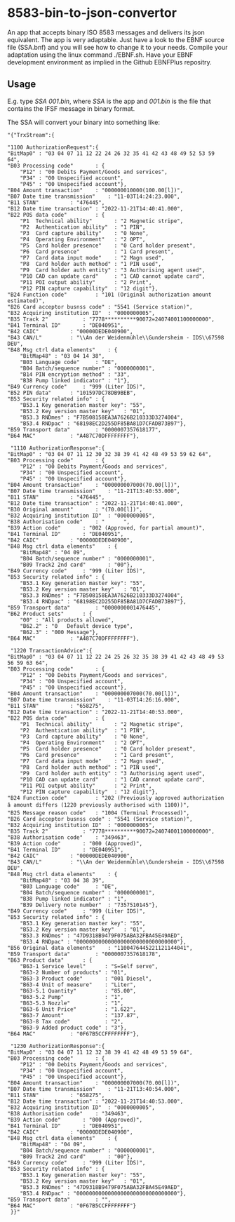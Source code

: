# 8583-bin-to-json-convertor
An app that accepts binary ISO 8583 messages and delivers its json equivalent.
The app is very adaptable. Just have a look to the EBNF source file (SSA.bnf) and you will see how to change it to your needs.
Compile your adaptation using the linux command ./EBNF.sh. Have your EBNF development environment as implied in the Github EBNFPlus repositry.

## Usage
E.g. type *SSA 001.bin*, where *SSA* is the app and *001.bin* is the file that contains the IFSF message in binary format.

The SSA will convert your binary into something like:

    "{"TrxStream":{
    
    "1100 AuthorizationRequest":{
	"BitMap0" : "03 04 07 11 12 22 24 26 32 35 41 42 43 48 49 52 53 59 64",
	"B03 Processing code"		: {
		"P12" : "00 Debits Payment/Goods and services",
		"P34" : "00 Unspecified account",
		"P45" : "00 Unspecified account"},
	"B04 Amount transaction"	: "000000010000(100.00[l])",
	"B07 Date time transmission"	: "11-03T14:24:23.000",
	"B11 STAN"			: "476445",
	"B12 Date time transaction"	: "2022-11-21T14:40:41.000",
	"B22 POS data code" 		: {
		"P1  Technical ability"       : "2 Magnetic stripe",
		"P2  Authentication ability"  : "1 PIN",
		"P3  Card capture ability"    : "0 None",
		"P4  Operating Environment"   : "2 OPT",
		"P5  Card holder presence"    : "0 Card holder present",
		"P6  Card presence"           : "1 Card present",
		"P7  Card data input mode"    : "2 Magn used",
		"P8  Card holder auth method" : "1 PIN used",
		"P9  Card holder auth entity" : "3 Authorising agent used",
		"P10 CAD can update card"     : "1 CAD cannot update card",
		"P11 POI output ability"      : "2 Print",
		"P12 PIN capture capability"  : "12 digit"},
	"B24 Function code" 		: "101 (Original authorization amount estimated)",
	"B26 Card acceptor busnss code" : "5541 (Service station)",
	"B32 Acquiring institution ID"	: "0000000005",
	"B35 Track 2"			: "7778**********90072=24074001100000000",
	"B41 Terminal ID"		: "DE040951",
	"B42 CAIC"			: "00000DEDE040900",
	"B43 CAN/L"			: "\\An der Weidenmühle\\Gundersheim - IDS\\67598        DEU",
	"B48 Msg ctrl data elements"	: {
		"BitMap48" : "03 04 14 38",
		"B03 Language code"		: "DE",
		"B04 Batch/sequence number"	: "0000000001",
		"B14 PIN encryption method"	: "33",
		"B38 Pump linked indicator"	: "1"},
	"B49 Currency code"		: "999 (Liter IDS)",
	"B52 PIN data"		: "101597DC78DB9BEB",
	"B53 Security related info"	: {
		"B53.1 Key generation master key": "55",
		"B53.2 Key version master key"   : "01",
		"B53.3 RNDmes" : "F7B508158EA3A7626B210333D3274004",
		"B53.4 RNDpac" : "68198EC2D255DF85BA81D7CFADB73B97"},
	"B59 Transport data"		: "0000007357618177",
	"B64 MAC"			: "A487C70DFFFFFFFF"},

     "1110 AuthorizationResponse":{
	"BitMap0" : "03 04 07 11 12 30 32 38 39 41 42 48 49 53 59 62 64",
	"B03 Processing code"		: {
		"P12" : "00 Debits Payment/Goods and services",
		"P34" : "00 Unspecified account",
		"P45" : "00 Unspecified account"},
	"B04 Amount transaction"	: "000000007000(70.00[l])",
	"B07 Date time transmission"	: "11-21T13:40:53.000",
	"B11 STAN"			: "476445",
	"B12 Date time transaction"	: "2022-11-21T14:40:41.000",
	"B30 Original amount"		: "(70.00[l])",
	"B32 Acquiring institution ID"	: "0000000005",
	"B38 Authorisation code"	: "      ",
	"B39 Action code"		: "002 (Approved, for partial amount)",
	"B41 Terminal ID"		: "DE040951",
	"B42 CAIC"			: "00000DEDE040900",
	"B48 Msg ctrl data elements"	: {
		"BitMap48" : "04 09",
		"B04 Batch/sequence number"	: "0000000001",
		"B09 Track2 2nd card"		: "00"},
	"B49 Currency code"		: "999 (Liter IDS)",
	"B53 Security related info"	: {
		"B53.1 Key generation master key": "55",
		"B53.2 Key version master key"   : "01",
		"B53.3 RNDmes" : "F7B508158EA3A7626B210333D3274004",
		"B53.4 RNDpac" : "68198EC2D255DF85BA81D7CFADB73B97"},
	"B59 Transport data"		: "0000000001476445",
	"B62 Product sets"		: {
		"00" : "All products allowed",
		"B62.2" : "0   Default device type",
		"B62.3" : "000 Message"},
	"B64 MAC"			: "A487C70DFFFFFFFF"},

     "1220 TransactionAdvice":{
	"BitMap0" : "03 04 07 11 12 22 24 25 26 32 35 38 39 41 42 43 48 49 53 56 59 63 64",
	"B03 Processing code"		: {
		"P12" : "00 Debits Payment/Goods and services",
		"P34" : "00 Unspecified account",
		"P45" : "00 Unspecified account"},
	"B04 Amount transaction"	: "000000007000(70.00[l])",
	"B07 Date time transmission"	: "11-03T14:26:16.000",
	"B11 STAN"			: "658275",
	"B12 Date time transaction"	: "2022-11-21T14:40:53.000",
	"B22 POS data code" 		: {
		"P1  Technical ability"       : "2 Magnetic stripe",
		"P2  Authentication ability"  : "1 PIN",
		"P3  Card capture ability"    : "0 None",
		"P4  Operating Environment"   : "2 OPT",
		"P5  Card holder presence"    : "0 Card holder present",
		"P6  Card presence"           : "1 Card present",
		"P7  Card data input mode"    : "2 Magn used",
		"P8  Card holder auth method" : "1 PIN used",
		"P9  Card holder auth entity" : "3 Authorising agent used",
		"P10 CAD can update card"     : "1 CAD cannot update card",
		"P11 POI output ability"      : "2 Print",
		"P12 PIN capture capability"  : "12 digit"},
	"B24 Function code" 		: "202 (Previously approved authorization â amount differs (1220 previously authorised with 1100))",
	"B25 Message reason code"	: "1004 (Terminal Processed)",
	"B26 Card acceptor busnss code" : "5541 (Service station)",
	"B32 Acquiring institution ID"	: "0000000005",
	"B35 Track 2"			: "7778**********90072=24074001100000000",
	"B38 Authorisation code"	: "349463",
	"B39 Action code"		: "000 (Approved)",
	"B41 Terminal ID"		: "DE040951",
	"B42 CAIC"			: "00000DEDE040900",
	"B43 CAN/L"			: "\\An der Weidenmühle\\Gundersheim - IDS\\67598        DEU",
	"B48 Msg ctrl data elements"	: {
		"BitMap48" : "03 04 38 39",
		"B03 Language code"		: "DE",
		"B04 Batch/sequence number"	: "0000000001",
		"B38 Pump linked indicator"	: "1",
		"B39 Delivery note number"	: "7357510145"},
	"B49 Currency code"		: "999 (Liter IDS)",
	"B53 Security related info"	: {
		"B53.1 Key generation master key": "55",
		"B53.2 Key version master key"   : "01",
		"B53.3 RNDmes" : "47D9318B9479F075ABA32FBA45E49AED",
		"B53.4 RNDpac" : "00000000000000000000000000000000"},
	"B56 Original data elements"	: "1100476445221121144041",
	"B59 Transport data"		: "0000007357618178",
	"B63 Product data"		: {
		"B63-1 Service level"      : "S=Self serve",
		"B63-2 Number of products" : "01",
		"B63-3 Product code"       : "001 Diesel",
		"B63-4 Unit of measure"    : "Liter",
		"B63-5.1 Quantity"         : "85.00",
		"B63-5.2 Pump"             : "1",
		"B63-5.3 Nozzle"           : "1",
		"B63-6 Unit Price"         : "1.622",
		"B63-7 Amount"             : "137.87",
		"B63-8 Tax code"           : "2",
		"B63-9 Added product code" : "3"},
	"B64 MAC"			: "0F67B5CCFFFFFFFF"},

     "1230 AuthorizationResponse":{
	"BitMap0" : "03 04 07 11 12 32 38 39 41 42 48 49 53 59 64",
	"B03 Processing code"		: {
		"P12" : "00 Debits Payment/Goods and services",
		"P34" : "00 Unspecified account",
		"P45" : "00 Unspecified account"},
	"B04 Amount transaction"	: "000000007000(70.00[l])",
	"B07 Date time transmission"	: "11-21T13:40:54.000",
	"B11 STAN"			: "658275",
	"B12 Date time transaction"	: "2022-11-21T14:40:53.000",
	"B32 Acquiring institution ID"	: "0000000005",
	"B38 Authorisation code"	: "349463",
	"B39 Action code"		: "000 (Approved)",
	"B41 Terminal ID"		: "DE040951",
	"B42 CAIC"			: "00000DEDE040900",
	"B48 Msg ctrl data elements"	: {
		"BitMap48" : "04 09",
		"B04 Batch/sequence number"	: "0000000001",
		"B09 Track2 2nd card"		: "00"},
	"B49 Currency code"		: "999 (Liter IDS)",
	"B53 Security related info"	: {
		"B53.1 Key generation master key": "55",
		"B53.2 Key version master key"   : "01",
		"B53.3 RNDmes" : "47D9318B9479F075ABA32FBA45E49AED",
		"B53.4 RNDpac" : "00000000000000000000000000000000"},
	"B59 Transport data"		: "",
	"B64 MAC"			: "0F67B5CCFFFFFFFF"}
     }}"

